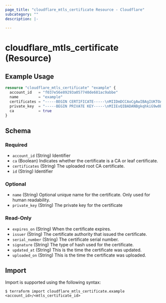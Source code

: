 ```yaml
---
page_title: "cloudflare_mtls_certificate Resource - Cloudflare"
subcategory: ""
description: |-
  
---
```


# cloudflare_mtls_certificate (Resource)



## Example Usage

```terraform
resource "cloudflare_mtls_certificate" "example" {
  account_id   = "f037e56e89293a057740de681ac9abbe"
  name         = "example"
  certificates = "-----BEGIN CERTIFICATE-----\nMIIDmDCCAoCgAwIBAgIUKTOAZNj...i4JhqeoTewsxndhDDE\n-----END CERTIFICATE-----"
  private_key  = "-----BEGIN PRIVATE KEY-----\nMIIEvQIBADANBgkqhkiG9w0BAQE...1IS3EnQRrz6WMYA=\n-----END PRIVATE KEY-----"
  ca           = true
}
```
<!-- schema generated by tfplugindocs -->
## Schema

### Required

- `account_id` (String) Identifier
- `ca` (Boolean) Indicates whether the certificate is a CA or leaf certificate.
- `certificates` (String) The uploaded root CA certificate.
- `id` (String) Identifier

### Optional

- `name` (String) Optional unique name for the certificate. Only used for human readability.
- `private_key` (String) The private key for the certificate

### Read-Only

- `expires_on` (String) When the certificate expires.
- `issuer` (String) The certificate authority that issued the certificate.
- `serial_number` (String) The certificate serial number.
- `signature` (String) The type of hash used for the certificate.
- `updated_at` (String) This is the time the certificate was updated.
- `uploaded_on` (String) This is the time the certificate was uploaded.

## Import

Import is supported using the following syntax:

```shell
$ terraform import cloudflare_mtls_certificate.example <account_id>/<mtls_certificate_id>
```
